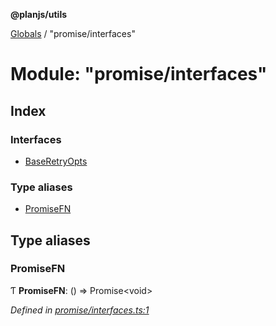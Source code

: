 **@planjs/utils**

[Globals](../README.md) / "promise/interfaces"

# Module: "promise/interfaces"

## Index

### Interfaces

* [BaseRetryOpts](../interfaces/_promise_interfaces_.baseretryopts.md)

### Type aliases

* [PromiseFN](_promise_interfaces_.md#promisefn)

## Type aliases

### PromiseFN

Ƭ  **PromiseFN**: () => Promise\<void>

*Defined in [promise/interfaces.ts:1](https://github.com/planjs/utils/blob/af978cc/src/promise/interfaces.ts#L1)*
